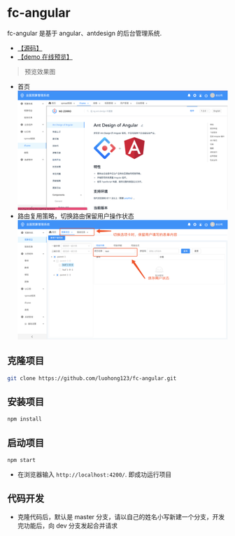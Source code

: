 # fc-angular

fc-angular 是基于 angular、antdesign 的后台管理系统.


- [【源码】](https://github.com/luohong123/fc-angular)
- [【demo 在线预览】](https://luohong123.github.io/fc-angular/demo/index.html)
> 预览效果图
- 首页
![首页](./media/1.png)
- 路由复用策略，切换路由保留用户操作状态
![选项卡切换](./media/2.png)

## 克隆项目

```bash
git clone https://github.com/luohong123/fc-angular.git
```

## 安装项目

```bash
npm install
```

## 启动项目

```bash
npm start
```

- 在浏览器输入 `http://localhost:4200/`. 即成功运行项目

## 代码开发

- 克隆代码后，默认是 master 分支，请以自己的姓名小写新建一个分支，开发完功能后，向 dev 分支发起合并请求

